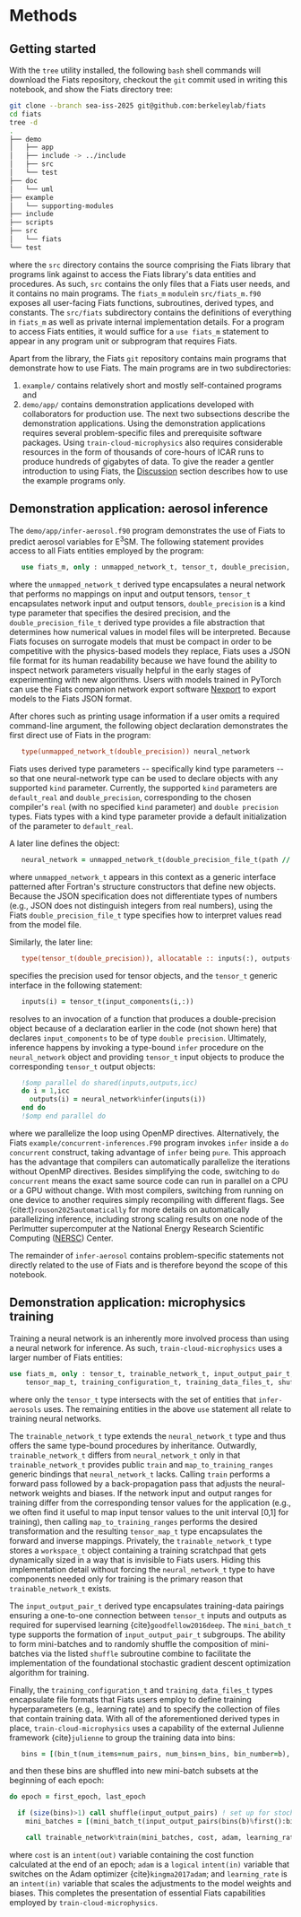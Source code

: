 # Methods
## Getting started
With the `tree` utility installed, the following `bash` shell commands will download the Fiats repository, checkout the `git` commit used in writing this notebook, and show the Fiats directory tree:
```bash
git clone --branch sea-iss-2025 git@github.com:berkeleylab/fiats 
cd fiats
tree -d
.
├── demo
│   ├── app
│   ├── include -> ../include
│   ├── src
│   └── test
├── doc
│   └── uml
├── example
│   └── supporting-modules
├── include
├── scripts
├── src
│   └── fiats
└── test
```
where the `src` directory contains the source comprising the Fiats library that programs link against to access the Fiats library's data entities and procedures.  As such, `src` contains the only files that a Fiats user needs, and it contains no main programs.  The `fiats_m` `module`in `src/fiats_m.f90` exposes all user-facing Fiats functions, subroutines, derived types, and constants.  The `src/fiats` subdirectory contains the definitions of everything in `fiats_m` as well as private internal implementation details.  For a program to access Fiats entities, it would suffice for a `use fiats_m` statement to appear in any program unit or subprogram that requires Fiats.

Apart from the library, the Fiats `git` repository contains main programs that demonstrate how to use Fiats.  The main programs are in two subdirectories: 
1. `example/` contains relatively short and mostly self-contained programs and
2. `demo/app/` contains demonstration applications developed with collaborators for production use.
The next two subsections describe the demonstration applications.  Using the demonstration applications requires several problem-specific files and prerequisite software packages.  Using `train-cloud-microphysics` also requires considerable resources in the form of thousands of core-hours of ICAR runs to produce hundreds of gigabytes of data.  To give the reader a gentler introduction to using Fiats, the [Discussion](#discussion) section describes how to use the example programs only.

## Demonstration application: aerosol inference
The `demo/app/infer-aerosol.f90` program demonstrates the use of Fiats to predict aerosol variables for E<sup>3</sup>SM.  The following statement provides access to all Fiats entities employed by the program:
```fortran
   use fiats_m, only : unmapped_network_t, tensor_t, double_precision, double_precision_file_t
```
where the `unmapped_network_t` derived type encapsulates a neural network that performs no mappings on input and output tensors, `tensor_t` encapsulates network input and output tensors, `double_precision` is a kind type parameter that specifies the desired precision, and the `double_precision_file_t` derived type provides a file abstraction that determines how numerical values in model files will be interpreted.  Because Fiats focuses on surrogate models that must be compact in order to be competitive with the physics-based models they replace, Fiats uses a JSON file format for its human readability because we have found the ability to inspect network parameters visually helpful in the early stages of experimenting with new algorithms.  Users with models trained in PyTorch can use the Fiats companion network export software [Nexport](https://github.com/berkeleylab/nexport) to export models to the Fiats JSON format.

After chores such as printing usage information if a user omits a required command-line argument, the following object declaration demonstrates the first direct use of Fiats in the program: 
```fortran
   type(unmapped_network_t(double_precision)) neural_network
```
Fiats uses derived type parameters -- specifically kind type parameters -- so that one neural-network type can be used to declare objects with any supported `kind` parameter.  Currently, the supported `kind` parameters are `default_real` and `double_precision`, corresponding to the chosen compiler's `real` (with no specified `kind` parameter) and `double precision` types.  Fiats types with a kind type parameter provide a default initialization of the parameter to `default_real`.  

A later line defines the object:
```fortran
   neural_network = unmapped_network_t(double_precision_file_t(path // network_file_name))
```
where `unmapped_network_t` appears in this context as a generic interface patterned after Fortran's structure constructors that define new objects.  Because the JSON specification does not differentiate types of numbers (e.g., JSON does not distinguish integers from real numbers), using the Fiats `double_precision_file_t` type specifies how to interpret values read from the model file.

Similarly, the later line:
```fortran
   type(tensor_t(double_precision)), allocatable :: inputs(:), outputs(:)
```
specifies the precision used for tensor objects, and the `tensor_t` generic interface in the following statement:
```fortran
   inputs(i) = tensor_t(input_components(i,:))
```
resolves to an invocation of a function that produces a double-precision object because of a declaration earlier in the code (not shown here) that declares `input_components` to be of type `double precision`.  Ultimately, inference happens by invoking a type-bound `infer` procedure on the `neural_network` object and providing `tensor_t` input objects to produce the corresponding `tensor_t` output objects:
```fortran
   !$omp parallel do shared(inputs,outputs,icc)
   do i = 1,icc
     outputs(i) = neural_network%infer(inputs(i))
   end do
   !$omp end parallel do
```
where we parallelize the loop using OpenMP directives.  Alternatively, the Fiats `example/concurrent-inferences.F90` program invokes `infer` inside a `do concurrent` construct, taking advantage of `infer` being `pure`.  This approach has the advantage that compilers can automatically parallelize the iterations without OpenMP directives.  Besides simplifying the code, switching to `do concurrent` means the exact same source code can run in parallel on a CPU or a GPU without change.  With most compilers, switching from running on one device to another requires simply recompiling with different flags.  See {cite:t}`rouson2025automatically` for more details on automatically parallelizing inference, including strong scaling results on one node of the Perlmutter supercomputer at the National Energy Research Scientific Computing ([NERSC](https://www.nersc.gov)) Center.

The remainder of `infer-aerosol` contains problem-specific statements not directly related to the use of Fiats and is therefore beyond the scope of this notebook.

## Demonstration application: microphysics training
Training a neural network is an inherently more involved process than using a neural network for inference.  As such, `train-cloud-microphysics` uses a larger number of Fiats entities:
```fortran
use fiats_m, only : tensor_t, trainable_network_t, input_output_pair_t, mini_batch_t, &
    tensor_map_t, training_configuration_t, training_data_files_t, shuffle
```
where only the `tensor_t` type intersects with the set of entities that `infer-aerosols` uses.  The remaining entities in the above `use` statement all relate to training neural networks.

The `trainable_network_t` type extends the `neural_network_t` type and thus offers the same type-bound procedures by inheritance. 
Outwardly, `trainable_network_t` differs from `neural_network_t` only in that `trainable_network_t` provides public `train` and `map_to_training_ranges` generic bindings that `neural_network_t` lacks.  Calling `train` performs a forward pass followed by a back-propagation pass that adjusts the neural-network weights and biases.  If the network input and output ranges for training differ from the corresponding tensor values for the application (e.g., we often find it useful to map input tensor values to the unit interval [0,1] for training), then calling `map_to_training_ranges` performs the desired transformation and the resulting `tensor_map_t` type encapsulates the forward and inverse mappings.  Privately, the `trainable_network_t` type stores a `workspace_t` object containing a training scratchpad that gets dynamically sized in a way that is invisible to Fiats users.  Hiding this implementation detail without forcing the `neural_network_t` type to have components needed only for training is the primary reason that `trainable_network_t` exists.

The `input_output_pair_t` derived type encapsulates training-data pairings ensuring a one-to-one connection between `tensor_t` inputs and outputs as required for supervised learning {cite}`goodfellow2016deep`.  The `mini_batch_t` type supports the formation of `input_output_pair_t` subgroups. The ability to form mini-batches and to randomly shuffle the composition of mini-batches via the listed `shuffle` subroutine combine to facilitate the implementation of the foundational stochastic gradient descent optimization algorithm for training.

Finally, the `training_configuration_t` and `training_data_files_t` types encapsulate file formats that Fiats users employ to define training hyperparameters (e.g., learning rate) and to specify the collection of files that contain training data.  With all of the aforementioned derived types in place, `train-cloud-microphysics` uses a capability of the external Julienne framework {cite}`julienne` to group the training data into bins:
```fortran
   bins = [(bin_t(num_items=num_pairs, num_bins=n_bins, bin_number=b), b = 1, n_bins)]
```
and then these bins are shuffled into new mini-batch subsets at the beginning of each epoch:

```fortran
do epoch = first_epoch, last_epoch

  if (size(bins)>1) call shuffle(input_output_pairs) ! set up for stochastic gradient descent
    mini_batches = [(mini_batch_t(input_output_pairs(bins(b)%first():bins(b)%last())), b = 1, size(bins))]

    call trainable_network%train(mini_batches, cost, adam, learning_rate)
```
where `cost` is an `intent(out)` variable containing the cost function calculated at the end of an epoch; `adam`
is a `logical` `intent(in)` variable that switches on the Adam optimizer {cite}`kingma2017adam`; and `learning_rate` is an `intent(in)` variable that scales the adjustments to the model weights and biases. This completes the presentation of essential Fiats capabilities employed by `train-cloud-microphysics`.


